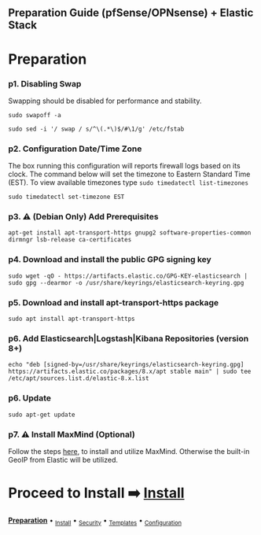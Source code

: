 ## Preparation Guide (pfSense/OPNsense) + Elastic Stack 

# Preparation

### p1. Disabling Swap
Swapping should be disabled for performance and stability.
```
sudo swapoff -a
```
```
sudo sed -i '/ swap / s/^\(.*\)$/#\1/g' /etc/fstab
```

### p2. Configuration Date/Time Zone
The box running this configuration will reports firewall logs based on its clock.  The command below will set the timezone to Eastern Standard Time (EST).  To view available timezones type `sudo timedatectl list-timezones`
```
sudo timedatectl set-timezone EST
```

### p3. ⚠️ (Debian Only) Add Prerequisites
```
apt-get install apt-transport-https gnupg2 software-properties-common dirmngr lsb-release ca-certificates
```

### p4. Download and install the public GPG signing key
```
sudo wget -qO - https://artifacts.elastic.co/GPG-KEY-elasticsearch | sudo gpg --dearmor -o /usr/share/keyrings/elasticsearch-keyring.gpg
```

### p5. Download and install apt-transport-https package
```
sudo apt install apt-transport-https
```

### p6. Add Elasticsearch|Logstash|Kibana Repositories (version 8+)
```
echo "deb [signed-by=/usr/share/keyrings/elasticsearch-keyring.gpg] https://artifacts.elastic.co/packages/8.x/apt stable main" | sudo tee /etc/apt/sources.list.d/elastic-8.x.list
```

### p6. Update
```
sudo apt-get update
```

### p7. ⚠️  Install MaxMind (Optional)
Follow the steps [here](https://github.com/pfelk/pfelk/wiki/How-To:-MaxMind-via-GeoIP-with-pfELK), to install and utilize MaxMind. Otherwise the built-in GeoIP from Elastic will be utilized.


# Proceed to Install ➡️ [Install](install.md)

**[Preparation](preparation.md)** • <sub>[Install](install.md)</sub> • <sub>[Security](security.md)</sub> • <sub>[Templates](templates.md)</sub> • <sub>[Configuration](configuration.md)</sub>
